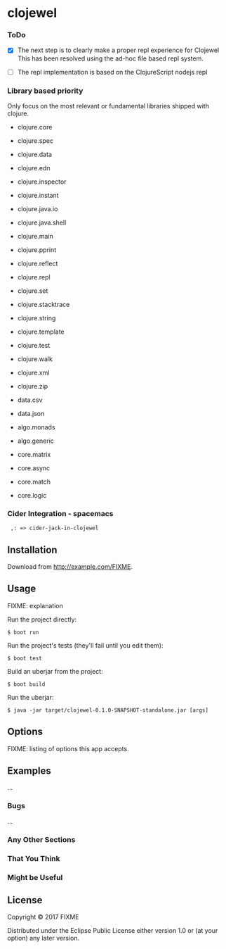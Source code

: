 # clojewel

### ToDo
- [x] The next step is to clearly make a proper repl experience for Clojewel
    This has been resolved using the ad-hoc file based repl system.
- [ ] The repl implementation is based on the ClojureScript nodejs repl


### Library based priority
Only focus on the most relevant or fundamental libraries shipped with clojure.

- clojure.core
- clojure.spec
- clojure.data
- clojure.edn
- clojure.inspector
- clojure.instant
- clojure.java.io
- clojure.java.shell
- clojure.main
- clojure.pprint
- clojure.reflect
- clojure.repl
- clojure.set
- clojure.stacktrace
- clojure.string
- clojure.template
- clojure.test
- clojure.walk
- clojure.xml
- clojure.zip


- data.csv 
- data.json
- algo.monads
- algo.generic


- core.matrix
- core.async
- core.match
- core.logic

### Cider Integration - spacemacs

` ,: => cider-jack-in-clojewel`

## Installation

Download from http://example.com/FIXME.

## Usage

FIXME: explanation

Run the project directly:

    $ boot run

Run the project's tests (they'll fail until you edit them):

    $ boot test

Build an uberjar from the project:

    $ boot build

Run the uberjar:

    $ java -jar target/clojewel-0.1.0-SNAPSHOT-standalone.jar [args]

## Options

FIXME: listing of options this app accepts.

## Examples

...

### Bugs

...

### Any Other Sections
### That You Think
### Might be Useful

## License

Copyright © 2017 FIXME

Distributed under the Eclipse Public License either version 1.0 or (at
your option) any later version.
